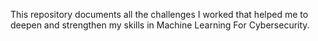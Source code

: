 This repository documents all the challenges I worked that helped me to deepen and strengthen my skills in Machine Learning For Cybersecurity.

